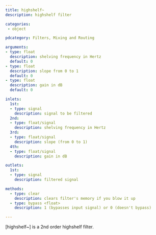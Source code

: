 ```yaml
---
title: highshelf~
description: highshelf filter

categories:
 - object

pdcategory: Filters, Mixing and Routing

arguments:
- type: float
  description: shelving frequency in Hertz
  default: 0
- type: float
  description: slope from 0 to 1
  default: 0
- type: float
  description: gain in dB
  default: 0

inlets:
  1st:
  - type: signal
    description: signal to be filtered
  2nd:
  - type: float/signal
    description: shelving frequency in Hertz
  3rd:
  - type: float/signal
    description: slope (from 0 to 1)
  4th:
  - type: float/signal
    description: gain in dB

outlets:
  1st:
  - type: signal
    description: filtered signal

methods:
  - type: clear
    description: clears filter's memory if you blow it up
  - type: bypass <float>
    description: 1 (bypasses input signal) or 0 (doesn't bypass)

---
```


[highshelf~] is a 2nd order highshelf filter.

